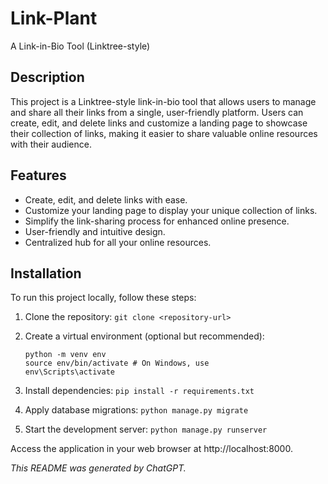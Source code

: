 # Link-Plant

A Link-in-Bio Tool (Linktree-style)

## Description

This project is a Linktree-style link-in-bio tool that allows users to manage and share all their links from a single, user-friendly platform. Users can create, edit, and delete links and customize a landing page to showcase their collection of links, making it easier to share valuable online resources with their audience.

## Features

- Create, edit, and delete links with ease.
- Customize your landing page to display your unique collection of links.
- Simplify the link-sharing process for enhanced online presence.
- User-friendly and intuitive design.
- Centralized hub for all your online resources.

## Installation

To run this project locally, follow these steps:

1. Clone the repository: `git clone <repository-url>`
2. Create a virtual environment (optional but recommended):  
     
   ```shell
   python -m venv env
   source env/bin/activate # On Windows, use  
   env\Scripts\activate
   ```  

3. Install dependencies: `pip install -r requirements.txt`
4. Apply database migrations: `python manage.py migrate`
5. Start the development server: `python manage.py runserver`

Access the application in your web browser at http://localhost:8000.

*This README was generated by ChatGPT.*
